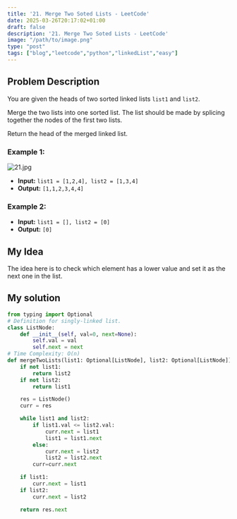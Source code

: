 ```yaml
---
title: '21. Merge Two Soted Lists - LeetCode'
date: 2025-03-26T20:17:02+01:00
draft: false
description: '21. Merge Two Soted Lists - LeetCode'
image: "/path/to/image.png"
type: "post"
tags: ["blog","leetcode","python","linkedList","easy"]
---
```

## Problem Description

You are given the heads of two sorted linked lists `list1` and `list2`.

Merge the two lists into one sorted list. The list should be made by splicing together the nodes of the first two lists.

Return the head of the merged linked list.

### Example 1:
![21.jpg](/images/21.jpg)
* **Input:** `list1 = [1,2,4], list2 = [1,3,4]`
* **Output:** `[1,1,2,3,4,4]`
### Example 2:
* **Input:** `list1 = [], list2 = [0]`
* **Output:** `[0]`

## My Idea

The idea here is to check which element has a lower value and set it as the next one in the list.

## My solution
```python
from typing import Optional
# Definition for singly-linked list.
class ListNode:
    def __init__(self, val=0, next=None):
        self.val = val
        self.next = next
# Time Complexity: O(n)
def mergeTwoLists(list1: Optional[ListNode], list2: Optional[ListNode]) -> Optional[ListNode]:
    if not list1:
        return list2
    if not list2:
        return list1

    res = ListNode()
    curr = res

    while list1 and list2:
        if list1.val <= list2.val:
            curr.next = list1
            list1 = list1.next
        else:
            curr.next = list2
            list2 = list2.next
        curr=curr.next

    if list1:
        curr.next = list1
    if list2:
        curr.next = list2

    return res.next
```
